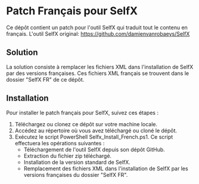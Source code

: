 # Patch Français pour SelfX
Ce dépôt contient un patch pour l'outil SelfX qui traduit tout le contenu en français. L'outil SelfX original: https://github.com/damienvanrobaeys/SelfX

## Solution
La solution consiste à remplacer les fichiers XML dans l'installation de SelfX par des versions françaises. Ces fichiers XML français se trouvent dans le dossier "SelfX FR" de ce dépôt.

## Installation
Pour installer le patch français pour SelfX, suivez ces étapes :

1.	Téléchargez ou clonez ce dépôt sur votre machine locale.
2.	Accédez au répertoire où vous avez téléchargé ou cloné le dépôt.
3.	Exécutez le script PowerShell Selfx_Install_French.ps1. Ce script effectuera les opérations suivantes :
	-	Téléchargement de l'outil SelfX depuis son dépôt GitHub.
	-	Extraction du fichier zip téléchargé.
	-	Installation de la version standard de SelfX.
	-	Remplacement des fichiers XML dans l'installation de SelfX par les versions françaises du dossier "SelfX FR".